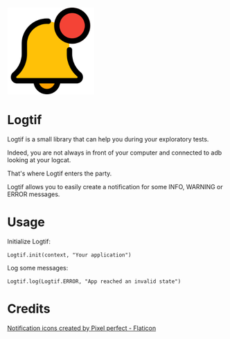 <p align="left"><img src="https://github.com/jonathanklee/Logtif/blob/main/notification.png" width="200"/></p>

# Logtif

Logtif is a small library that can help you during your exploratory tests.

Indeed, you are not always in front of your computer and connected to adb looking at your logcat.

That's where Logtif enters the party.

Logtif allows you to easily create a notification for some INFO, WARNING or ERROR messages.

# Usage

Initialize Logtif:

```
Logtif.init(context, "Your application")
```

Log some messages:

```
Logtif.log(Logtif.ERROR, "App reached an invalid state")
```

# Credits

<a href="https://www.flaticon.com/free-icons/notification" title="notification icons">Notification icons created by Pixel perfect - Flaticon</a>

